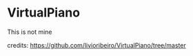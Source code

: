 VirtualPiano
============

This is not mine

credits:
https://github.com/livioribeiro/VirtualPiano/tree/master
